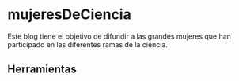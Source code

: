 # mujeresDeCiencia
Este blog tiene el objetivo de difundir a las grandes mujeres que han participado en las diferentes ramas de la ciencia. 

## Herramientas